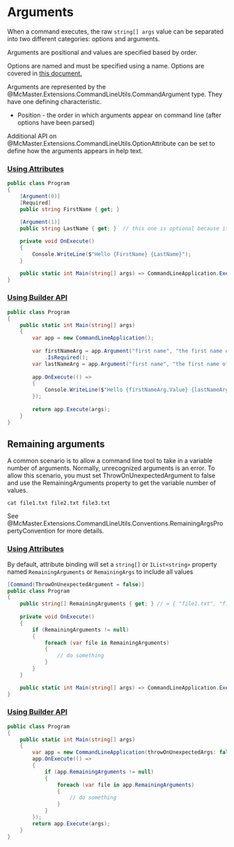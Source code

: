 # Arguments

When a command executes, the raw `string[] args` value can be separated into two different categories: options and arguments.

Arguments are positional and values are specified based by order.

Options are named and must be specified using a name. Options are covered in [this document.](./options.md)

Arguments are represented by the @McMaster.Extensions.CommandLineUtils.CommandArgument type.
They have one defining characteristic.

* Position - the order in which arguments appear on command line (after options have been parsed)

Additional API on @McMaster.Extensions.CommandLineUtils.OptionAttribute can be set to define how the arguments appears in help text.

### [Using Attributes](#tab/using-attributes)

```c#
public class Program
{
    [Argument(0)]
    [Required]
    public string FirstName { get; }
    
    [Argument(1)]
    public string LastName { get; }  // this one is optional because it doesn't have `[Required]`

    private void OnExecute()
    {
        Console.WriteLine($"Hello {FirstName} {LastName}");
    }

    public static int Main(string[] args) => CommandLineApplication.Execute<Program>(args);
}
```

### [Using Builder API](#tab/using-builder-api)

```c#
public class Program
{
    public static int Main(string[] args)
    {
        var app = new CommandLineApplication();
        
        var firstNameArg = app.Argument("first name", "the first name of the person")
            .IsRequired();
        var lastNameArg = app.Argument("first name", "the first name of the person");
       
        app.OnExecute(() =>
        {
            Console.WriteLine($"Hello {firstNameArg.Value} {lastNameArg.Value}");
        });
       
        return app.Execute(args);
    }
}
```


## Remaining arguments

A common scenario is to allow a command line tool to take in a variable number of arguments.
Normally, unrecognized arguments is an error. To allow this scenario, you must set ThrowOnUnexpectedArgument to false
and use the RemainingArguments property to get the variable number of values.

```
cat file1.txt file2.txt file3.txt
```

See @McMaster.Extensions.CommandLineUtils.Conventions.RemainingArgsPropertyConvention for more details.

### [Using Attributes](#tab/using-attributes)

By default, attribute binding will set a `string[]` or `IList<string>` property named `RemainingArguments` or `RemainingArgs` 
to include all values

```c#
[Command(ThrowOnUnexpectedArgument = false)]
public class Program
{
    public string[] RemainingArguments { get; } // = { "file1.txt", "file2.txt", "file3.txt" }
    
    private void OnExecute()
    {
        if (RemainingArguments != null)
        {
            foreach (var file in RemainingArguments) 
            {
                // do something
            }
        }
    }

    public static int Main(string[] args) => CommandLineApplication.Execute<Program>(args);
}
```

### [Using Builder API](#tab/using-builder-api)

```c#
public class Program
{
    public static int Main(string[] args)
    {
        var app = new CommandLineApplication(throwOnUnexpectedArgs: false);
        app.OnExecute(() =>
        {
            if (app.RemainingArguments != null)
            {
                foreach (var file in app.RemainingArguments) 
                {
                    // do something
                }
            }
        });
        return app.Execute(args);
    }
}
```
